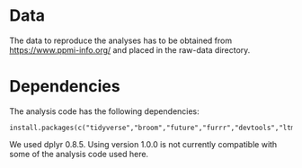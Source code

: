 # Data
The data to reproduce the analyses has to be obtained from https://www.ppmi-info.org/ and placed in the raw-data directory.

# Dependencies
The analysis code has the following dependencies:
```{r}
install.packages(c("tidyverse","broom","future","furrr","devtools","ltmle","SuperLearner","arm","randomForest"))
```
We used dplyr 0.8.5. Using version 1.0.0 is not currently compatible with some of the analysis code used here. 